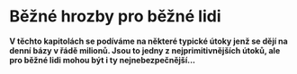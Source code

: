 <h1> Běžné hrozby pro běžné lidi</h1>
<p><b>V těchto kapitolách se podíváme na některé typické útoky jenž se 
dějí na denní bázy v řádě milionů. Jsou to jedny z nejprimitivnějších 
útoků, ale pro běžné lidi mohou být i ty nejnebezpečnější...</b></p>

